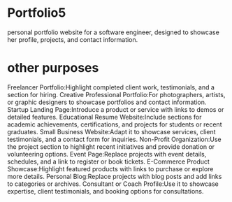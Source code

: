 # Portfolio5
personal portfolio website for a software engineer, designed to showcase her profile, projects, and contact information.
# other purposes
Freelancer Portfolio:Highlight completed client work, testimonials, and a section for hiring.
Creative Professional Portfolio:For photographers, artists, or graphic designers to showcase portfolios and contact information.
Startup Landing Page:Introduce a product or service with links to demos or detailed features.
Educational Resume Website:Include sections for academic achievements, certifications, and projects for students or recent graduates.
Small Business Website:Adapt it to showcase services, client testimonials, and a contact form for inquiries.
Non-Profit Organization:Use the project section to highlight recent initiatives and provide donation or volunteering options.
Event Page:Replace projects with event details, schedules, and a link to register or book tickets.
E-Commerce Product Showcase:Highlight featured products with links to purchase or explore more details.
Personal Blog:Replace projects with blog posts and add links to categories or archives.
Consultant or Coach Profile:Use it to showcase expertise, client testimonials, and booking options for consultations.

